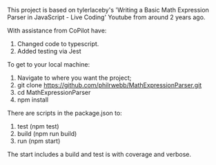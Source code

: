 This project is based on tylerlaceby's 'Writing a Basic Math Expression Parser in JavaScript - Live Coding' Youtube from around 2 years ago.    

With assistance from CoPilot have:

1. Changed code to typescript.
2. Added testing via Jest

To get to your local machine:

1. Navigate to where you want the project;
2. git clone https://github.com/philrwebb/MathExpressionParser.git
3. cd MathExpressionParser
4. npm install

There are scripts in the package.json to:

1. test (npm test)
2. build (npm run build)
3. run (npm start)

The start includes a build and test is with coverage and verbose.
